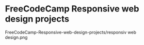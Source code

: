 # FreeCodeCamp Responsive web design projects
 
FreeCodeCamp-Responsive-web-design-projects/responsiv web design.png
